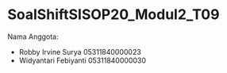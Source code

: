 # SoalShiftSISOP20_Modul2_T09

Nama Anggota: 
  - Robby Irvine Surya    05311840000023
  - Widyantari Febiyanti  05311840000030
